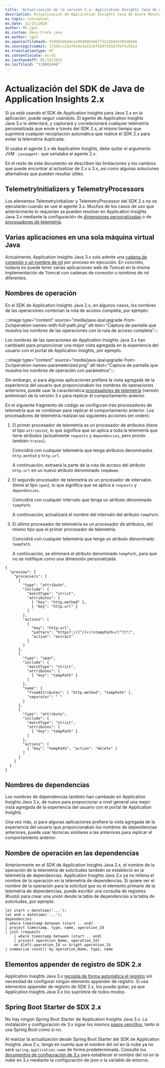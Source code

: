 ```yaml
---
title: 'Actualización de la versión 2.x: Application Insights Java de Azure Monitor'
description: Actualización de Application Insights Java de Azure Monitor 2.x
ms.topic: conceptual
ms.date: 11/25/2020
author: MS-jgol
ms.custom: devx-track-java
ms.author: jgol
ms.openlocfilehash: 5f6b5eb64de1e904805446f731158443205d6b68
ms.sourcegitcommit: 17345cc21e7b14e3e31cbf920f191875bf3c5914
ms.translationtype: HT
ms.contentlocale: es-ES
ms.lasthandoff: 05/19/2021
ms.locfileid: "110082446"
---
```

# <a name="upgrading-from-application-insights-java-2x-sdk"></a>Actualización del SDK de Java de Application Insights 2.x

Si ya está usando el SDK de Application Insights para Java 2.x en la aplicación, puede seguir usándolo.
El agente de Application Insights Java 3.x lo detectará, y capturará y correlacionará cualquier telemetría personalizada que envíe a través del SDK 2.x, al mismo tiempo que suprimirá cualquier recopilación automática que realice el SDK 2.x para evitar la telemetría duplicada.

Si usaba el agente 2.x de Application Insights, debe quitar el argumento JVM `-javaagent:` que señalaba al agente 2.x.

En el resto de este documento se describen las limitaciones y los cambios que puede encontrar al actualizar de 2.x a 3.x, así como algunas soluciones alternativas que pueden resultar útiles.

## <a name="telemetryinitializers-and-telemetryprocessors"></a>TelemetryInitializers y TelemetryProcessors

Los elementos Telemetryinitializer y TelemetryProcessor del SDK 2.x no se ejecutarán cuando se use el agente 3.x.
Muchos de los casos de uso que anteriormente lo requerían se pueden resolver en Application Insights Java 3.x mediante la configuración de [dimensiones personalizadas](./java-standalone-config.md#custom-dimensions) o de [procesadores de telemetría](./java-standalone-telemetry-processors.md).

## <a name="multiple-applications-in-a-single-jvm"></a>Varias aplicaciones en una sola máquina virtual Java

Actualmente, Application Insights Java 3.x solo admite una [cadena de conexión y un nombre de rol](./java-standalone-config.md#connection-string-and-role-name) por proceso en ejecución. En concreto, todavía no puede tener varias aplicaciones web de Tomcat en la misma implementación de Tomcat con cadenas de conexión o nombres de rol diferentes.

## <a name="operation-names"></a>Nombres de operación

En el SDK de Application Insights Java 2.x, en algunos casos, los nombres de las operaciones contenían la ruta de acceso completa; por ejemplo:

:::image type="content" source="media/java-ipa/upgrade-from-2x/operation-names-with-full-path.png" alt-text="Captura de pantalla que muestra los nombres de las operaciones con la ruta de acceso completa":::

Los nombres de las operaciones de Application Insights Java 3.x han cambiado para proporcionar una mejor vista agregada en la experiencia del usuario con el portal de Application Insights, por ejemplo.

:::image type="content" source="media/java-ipa/upgrade-from-2x/operation-names-parameterized.png" alt-text="Captura de pantalla que muestra los nombres de operación con parámetros":::

Sin embargo, si para algunas aplicaciones prefiere la vista agregada de la experiencia del usuario que proporcionaban los nombres de operaciones anteriores, puede usar la característica [procesadores de telemetría](./java-standalone-telemetry-processors.md) (versión preliminar) de la versión 3.x para replicar el comportamiento anterior.

En el siguiente fragmento de código se configuran tres procesadores de telemetría que se combinan para replicar el comportamiento anterior.
Los procesadores de telemetría realizan las siguientes acciones (en orden):

1. El primer procesador de telemetría es un procesador de atributos (tiene el tipo `attribute`), lo que significa que se aplica a toda la telemetría que tiene atributos (actualmente `requests` y `dependencies`, pero pronto también `traces`).

   Coincidirá con cualquier telemetría que tenga atributos denominados `http.method` y `http.url`.

   A continuación, extraerá la parte de la ruta de acceso del atributo `http.url` en un nuevo atributo denominado `tempName`.

2. El segundo procesador de telemetría es un procesador de intervalos (tiene el tipo `span`), lo que significa que se aplica a `requests` y `dependencies`.

   Coincidirá con cualquier intervalo que tenga un atributo denominado `tempPath`.

   A continuación, actualizará el nombre del intervalo del atributo `tempPath`.

3. El último procesador de telemetría es un procesador de atributos, del mismo tipo que el primer procesador de telemetría.

   Coincidirá con cualquier telemetría que tenga un atributo denominado `tempPath`.

   A continuación, se eliminará el atributo denominado `tempPath`, para que no se notifique como una dimensión personalizada.

```
{
  "preview": {
    "processors": [
      {
        "type": "attribute",
        "include": {
          "matchType": "strict",
          "attributes": [
            { "key": "http.method" },
            { "key": "http.url" }
          ]
        },
        "actions": [
          {
            "key": "http.url",
            "pattern": "https?://[^/]+(?<tempPath>/[^?]*)",
            "action": "extract"
          }
        ]
      },
      {
        "type": "span",
        "include": {
          "matchType": "strict",
          "attributes": [
            { "key": "tempPath" }
          ]
        },
        "name": {
          "fromAttributes": [ "http.method", "tempPath" ],
          "separator": " "
        }
      },
      {
        "type": "attribute",
        "include": {
          "matchType": "strict",
          "attributes": [
            { "key": "tempPath" }
          ]
        },
        "actions": [
          { "key": "tempPath", "action": "delete" }
        ]
      }
    ]
  }
}
```

## <a name="dependency-names"></a>Nombres de dependencias

Los nombres de dependencias también han cambiado en Application Insights Java 3.x, de nuevo para proporcionar a nivel general una mejor vista agregada de la experiencia del usuario con el portal de Application Insights.

Una vez más, si para algunas aplicaciones prefiere la vista agregada de la experiencia del usuario que proporcionaban los nombres de dependencias anteriores, puede usar técnicas similares a las anteriores para replicar el comportamiento anterior.

## <a name="operation-name-on-dependencies"></a>Nombre de operación en las dependencias

Anteriormente en el SDK de Application Insights Java 2.x, el nombre de la operación de la telemetría de solicitudes también se estableció en la telemetría de dependencias.
Application Insights Java 3.x ya no rellena el nombre de la operación en la telemetría de dependencias.
Si quiere ver el nombre de la operación para la solicitud que es el elemento primario de la telemetría de dependencias, puede escribir una consulta de registros (Kusto) para crear una unión desde la tabla de dependencias a la tabla de solicitudes, por ejemplo.

```
let start = datetime('...');
let end = datetime('...');
dependencies
| where timestamp between (start .. end)
| project timestamp, type, name, operation_Id
| join (requests
    | where timestamp between (start .. end)
    | project operation_Name, operation_Id)
    on $left.operation_Id == $right.operation_Id
| summarize count() by operation_Name, type, name
```

## <a name="2x-sdk-logging-appenders"></a>Elementos appender de registro de SDK 2.x

Application Insights Java 3.x [recopila de forma automática el registro](./java-standalone-config.md#auto-collected-logging) sin necesidad de configurar ningún elemento appender de registro.
Si usa elementos appender de registro de SDK 2.x, los puede quitar, ya que Application Insights Java 3.x los suprimirá de todos modos.

## <a name="2x-sdk-spring-boot-starter"></a>Spring Boot Starter de SDX 2.x

No hay ningún Spring Boot Starter de Application Insights Java 3.x.
La instalación y configuración de 3.x sigue los mismos [pasos sencillos](./java-in-process-agent.md#quickstart), tanto si usa Spring Boot como si no.

Al realizar la actualización desde Spring Boot Starter del SDK de Application Insights Java 2.x, tenga en cuenta que el nombre del rol en la nube ya no será `spring.application.name` de forma predeterminada.
Consulte los [documentos de configuración de 3.x](./java-standalone-config.md#cloud-role-name) para establecer el nombre del rol en la nube en 3.x mediante la configuración de json o la variable de entorno.
